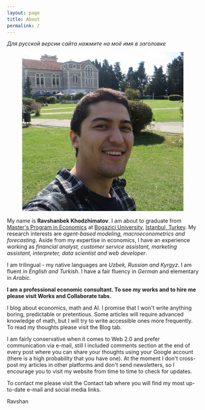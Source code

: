 ```yaml
---
layout: page
title: About
permalink: /
---
```


_Для русской версии сайта нажмите на моё имя в заголовке_

<figure class="margins">
	<img src="/assets/myphoto.jpg" alt="myphoto">
</figure>
	
My name is **Ravshanbek Khodzhimatov**. I am about to graduate from [Master's Program in Economics](http://econ.boun.edu.tr) at [Bogazici University](http://boun.edu.tr), [Istanbul, Turkey](https://en.wikipedia.org/wiki/Istanbul). My research interests are _agent-based modeling, macroeconometrics and forecasting_. Aside from my expertise in economics, I have an experience working as _financial analyst, customer service assistant, marketing assistant, interpreter, data scientist and web developer_.  

I am trilingual - my native languages are _Uzbek, Russian and Kyrgyz_. I am fluent in _English and Turkish_. I have a fair fluency in _German_ and elementary in _Arabic_.  

**I am a professional economic consultant. To see my works and to hire me please visit Works and Collaborate tabs.**  

I blog about economics, math and AI. I promise that I won't write anything boring, predictable or pretentious. Some articles will require advanced knowledge of math, but I will try to write accessible ones more frequently. To read my thoughts please visit the Blog tab.  

I am fairly conservative when it comes to Web 2.0 and prefer communication via e-mail, still I included comments section at the end of every post where you can share your thoughts using your Google account (there is a high probability that you have one). At the moment I don't cross-post my articles in other platforms and don't send newsletters, so I encourage you to visit my website from time to time to check for updates.

To contact me please visit the Contact tab where you will find my most up-to-date e-mail and social media links.  


Ravshan

